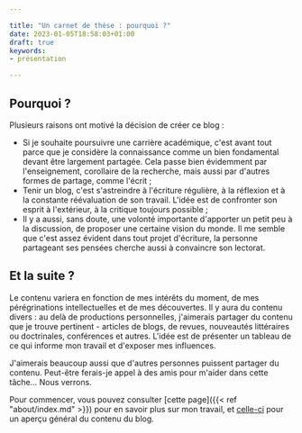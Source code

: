 ```yaml
---

title: "Un carnet de thèse : pourquoi ?"
date: 2023-01-05T18:58:03+01:00
draft: true
keywords:
- présentation

---
```



## Pourquoi ?

Plusieurs raisons ont motivé la décision de créer ce blog :
- Si je souhaite poursuivre une carrière académique, c'est avant tout parce que je considère la connaissance comme un bien fondamental devant être largement partagée. Cela passe bien évidemment par l'enseignement, corollaire de la recherche, mais aussi par d'autres formes de partage, comme l'écrit ;
- Tenir un blog, c'est s'astreindre à l'écriture régulière, à la réflexion et à la constante réévaluation de son travail. L'idée est de confronter son esprit à l'extérieur, à la critique toujours possible ;
- Il y a aussi, sans doute, une volonté importante d'apporter un petit peu à la discussion, de proposer une certaine vision du monde. Il me semble que c'est assez évident dans tout projet d'écriture, la personne partageant ses pensées cherche aussi à convaincre son lectorat. 


## Et la suite ?

Le contenu variera en fonction de mes intérêts du moment, de mes pérégrinations intellectuelles et de mes découvertes. Il y aura du contenu divers : au delà de productions personnelles, j'aimerais partager du contenu que je trouve pertinent - articles de blogs, de revues, nouveautés littéraires ou doctrinales, conférences et autres. L'idée est de présenter un tableau de ce qui informe mon travail et d'exposer mes influences. 

J'aimerais beaucoup aussi que d'autres personnes puissent partager du contenu. Peut-être ferais-je appel à des amis pour m'aider dans cette tâche... Nous verrons. 

Pour commencer, vous pouvez consulter [cette page]({{< ref "about/index.md" >}}) pour en savoir plus sur mon travail, et [celle-ci]() pour un aperçu général du contenu du blog. 

